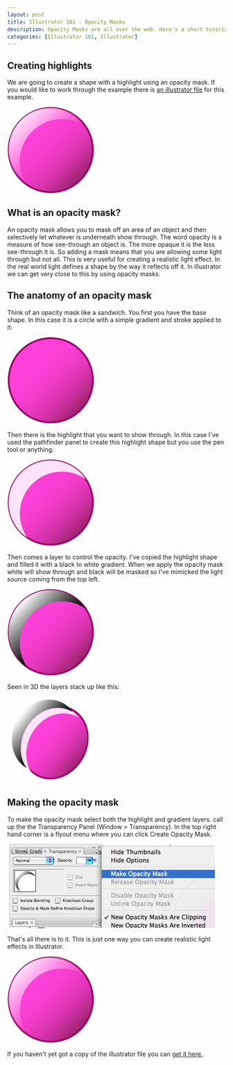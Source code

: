 ```yaml
--- 
layout: post
title: Illustrator 101 - Opacity Masks
description: Opacity Masks are all over the web. Here's a short tutorial on how they work in Illustrator and how you can use them in your designs.
categories: [Illustrator 101, Illustrator]
---
```

## Creating highlights

We are going to create a shape with a highlight using an opacity mask. If you would like to work through the example there is [an illustrator file][1] for this example. 

![Opacity Mask in Illustrator][2] 

## What is an opacity mask?

An opacity mask allows you to mask off an area of an object and then selectively let whatever is underneath show through. The word opacity is a measure of how see-through an object is. The more opaque it is the less see-through it is. So adding a mask means that you are allowing some light through but not all. This is very useful for creating a realistic light effect. In the real world light defines a shape by the way it reflects off it. In Illustrator we can get very close to this by using opacity masks.

## The anatomy of an opacity mask

Think of an opacity mask like a sandwich. You first you have the base shape. In this case it is a circle with a simple gradient and stroke applied to it:

![Base Circle][3] 

Then there is the highlight that you want to show through. In this case I've used the pathfinder panel to create this highlight shape but you use the pen tool or anything.

![Highlight for Opacity Mask][4] 

Then comes a layer to control the opacity. I've copied the highlight shape and filled it with a black to white gradient. When we apply the opacity mask white will show through and black will be masked so I've mimicked the light source coming from the top left.

![Gradient for Opacity Mask][5] 

Seen in 3D the layers stack up like this:

![3D diagram of Opacity Mask][6] 

## Making the opacity mask

To make the opacity mask select both the highlight and gradient layers. call up the the Transparency Panel (Window > Transparency). In the top right hand corner is a flyout menu where you can click Create Opacity Mask.

![Making the Opacity Mask][7] 

That's all there is to it. This is just one way you can create realistic light effects in Illustrator.

![Opacity Mask in Illustrator][2] 

If you haven't yet got a copy of the illustrator file you can [get it here.][1]

 [1]: /downloads/opacity_mask.ai
 [2]: /images/articles/with_mask.png "Opacity Mask in Illustrator"
 [3]: /images/articles/base_circle.png "Base Circle"
 [4]: /images/articles/highlight.png "Highlight for Opacity Mask"
 [5]: /images/articles/gradient.png "Gradient for Opacity Mask"
 [6]: /images/articles/opacity_mask_3d.png "3D diagram of Opacity Mask"
 [7]: /images/articles/make_opacity_mask.jpg "Making the Opacity Mask"
